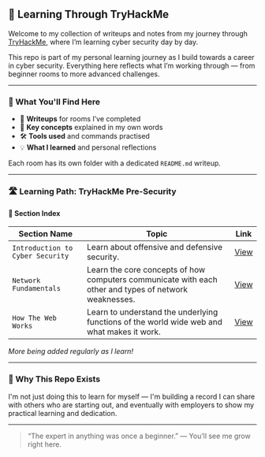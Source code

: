 ## 🚀 Learning Through TryHackMe

Welcome to my collection of writeups and notes from my journey through [TryHackMe](https://tryhackme.com/), where I’m learning cyber security day by day.

This repo is part of my personal learning journey as I build towards a career in cyber security. Everything here reflects what I’m working through — from beginner rooms to more advanced challenges.

---

### 🧠 What You'll Find Here

- 🔐 **Writeups** for rooms I’ve completed  
- 📝 **Key concepts** explained in my own words  
- 🛠️ **Tools used** and commands practised  
- 💡 **What I learned** and personal reflections

Each room has its own folder with a dedicated `README.md` writeup.

---
### 🛣️ Learning Path: TryHackMe Pre-Security 

#### 📁 Section Index

| Section Name                         | Topic                                                                    | Link                                                                |
|--------------------------------------|--------------------------------------------------------------------------|---------------------------------------------------------------------|
| `Introduction to Cyber Security`     | Learn about offensive and defensive security.                            | [View](https://github.com/MQKGitHub/Introduction-to-Cyber-Security) |
| `Network Fundamentals`               | Learn the core concepts of how computers communicate with each other and types of network weaknesses. | [View](https://github.com/MQKGitHub/Network-Fundamentals) |
| `How The Web Works`                  | Learn to understand the underlying functions of the world wide web and what makes it work. | [View](https://github.com/MQKGitHub/How-The-Web-Works) |

*More being added regularly as I learn!*

---

### 🤝 Why This Repo Exists

I'm not just doing this to learn for myself — I'm building a record I can share with others who are starting out, and eventually with employers to show my practical learning and dedication.

---

> “The expert in anything was once a beginner.” — You’ll see me grow right here.

